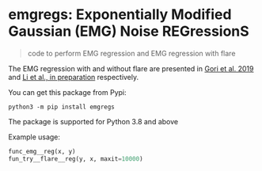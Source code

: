 # emgregs: Exponentially Modified Gaussian (EMG) Noise REGressionS

> code to perform EMG regression and EMG regression with flare

The EMG regression with and without flare are presented in [Gori et al. 2019](https://hal.archives-ouvertes.fr/hal-02191051/document) and [Li et al., in preparation](https://locallhost.com/) respectively.

You can get this package from Pypi: 

```shell
python3 -m pip install emgregs
```

The package is supported for Python 3.8 and above


Example usage:

```python
func_emg__reg(x, y)
fun_try__flare__reg(y, x, maxit=10000)
```
